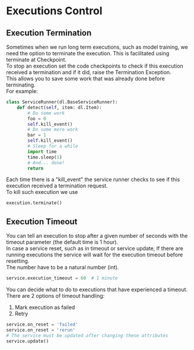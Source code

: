 # Executions Control  
## Execution Termination  
Sometimes when we run long term executions, such as model training, we need the option to terminate the execution. This is facilitated using terminate at Checkpoint.  
To stop an execution set the code checkpoints to check if this execution received a termination and if it did, raise the Termination Exception.  
This allows you to save some work that was already done before terminating.  
For example:  

```python
class ServiceRunner(dl.BaseServiceRunner):
    def detect(self, item: dl.Item):
        # Do some work
        foo = 0
        self.kill_event()
        # Do some more work
        bar = 1
        self.kill_event()
        # Sleep for a while
        import time
        time.sleep(1)
        # And... done!
        return
```
Each time there is a "kill_event" the service runner checks to see if this execution received a termination request.  
To kill such execution we use  

```python
execution.terminate()
```
## Execution Timeout  
You can tell an execution to stop after a given number of seconds with the timeout parameter (the default time is 1 hour).  
In case a service reset, such as in timeout or service update, If there are running executions the service will wait for the execution timeout before resetting.  
The number have to be a natural number (int).  

```python
service.execution_timeout = 60  # 1 minute
```
You can decide what to do to executions that have experienced a timeout. There are 2 options of timeout handling:  
1. Mark execution as failed  
2. Retry  

```python
service.on_reset = 'failed'
service.on_reset = 'rerun'
# The service must be updated after changing these attributes
service.update()
```
